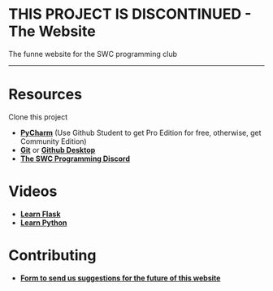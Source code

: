 THIS PROJECT IS DISCONTINUED - The Website
==============================================

The funne website for the SWC programming club

----------------------------------------------

# Resources
Clone this project

- **[PyCharm](https://www.jetbrains.com/pycharm/download/#section=windows)** (Use Github Student to get Pro Edition for free, otherwise, get Community Edition)
- **[Git](https://git-scm.com/downloads)** or **[Github Desktop](https://desktop.github.com/)**
- **[The SWC Programming Discord](https://discord.gg/kHnWu8ZFts)**

# Videos
- **[Learn Flask](https://www.youtube.com/watch?v=8MugwYnHdfg&list=PL51sO5o0Si7vcAVwEV-f6bAqChgiubQ3f)**
- **[Learn Python](https://www.youtube.com/watch?v=fLmVlRY8A04&list=PL51sO5o0Si7snTuFmG3MMr79eq7ZSuxkH)**

# Contributing
- **[Form to send us suggestions for the future of this website](https://forms.gle/DJCaoDH6HRKPRUFb8)**
